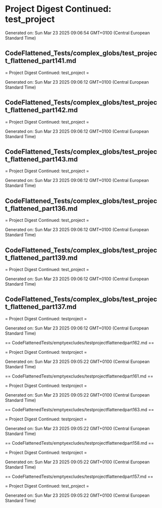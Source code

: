 # Project Digest Continued: test_project
Generated on: Sun Mar 23 2025 09:06:54 GMT+0100 (Central European Standard Time)


## CodeFlattened_Tests/complex_globs/test_project_flattened_part141.md <a id="test_project_flattened_part141_md"></a>

= Project Digest Continued: test_project =

Generated on: Sun Mar 23 2025 09:06:12 GMT+0100 (Central European Standard Time)
## CodeFlattened_Tests/complex_globs/test_project_flattened_part142.md <a id="test_project_flattened_part142_md"></a>

= Project Digest Continued: test_project =

Generated on: Sun Mar 23 2025 09:06:12 GMT+0100 (Central European Standard Time)
## CodeFlattened_Tests/complex_globs/test_project_flattened_part143.md <a id="test_project_flattened_part143_md"></a>

= Project Digest Continued: test_project =

Generated on: Sun Mar 23 2025 09:06:12 GMT+0100 (Central European Standard Time)
## CodeFlattened_Tests/complex_globs/test_project_flattened_part136.md <a id="test_project_flattened_part136_md"></a>

= Project Digest Continued: test_project =

Generated on: Sun Mar 23 2025 09:06:12 GMT+0100 (Central European Standard Time)
## CodeFlattened_Tests/complex_globs/test_project_flattened_part139.md <a id="test_project_flattened_part139_md"></a>

= Project Digest Continued: test_project =

Generated on: Sun Mar 23 2025 09:06:12 GMT+0100 (Central European Standard Time)
## CodeFlattened_Tests/complex_globs/test_project_flattened_part137.md <a id="test_project_flattened_part137_md"></a>

= Project Digest Continued: testproject =

Generated on: Sun Mar 23 2025 09:06:12 GMT+0100 (Central European Standard Time)

== CodeFlattenedTests/emptyexcludes/testprojectflattenedpart162.md <a id="testprojectflattenedpart162md"></a> ==

= Project Digest Continued: testproject =

Generated on: Sun Mar 23 2025 09:05:22 GMT+0100 (Central European Standard Time)

== CodeFlattenedTests/emptyexcludes/testprojectflattenedpart161.md <a id="testprojectflattenedpart161md"></a> ==

= Project Digest Continued: testproject =

Generated on: Sun Mar 23 2025 09:05:22 GMT+0100 (Central European Standard Time)

== CodeFlattenedTests/emptyexcludes/testprojectflattenedpart163.md <a id="testprojectflattenedpart163md"></a> ==

= Project Digest Continued: testproject =

Generated on: Sun Mar 23 2025 09:05:22 GMT+0100 (Central European Standard Time)

== CodeFlattenedTests/emptyexcludes/testprojectflattenedpart158.md <a id="testprojectflattenedpart158md"></a> ==

= Project Digest Continued: testproject =

Generated on: Sun Mar 23 2025 09:05:22 GMT+0100 (Central European Standard Time)

== CodeFlattenedTests/emptyexcludes/testprojectflattenedpart157.md <a id="testprojectflattenedpart157md"></a> ==

= Project Digest Continued: test_project =

Generated on: Sun Mar 23 2025 09:05:22 GMT+0100 (Central European Standard Time)
